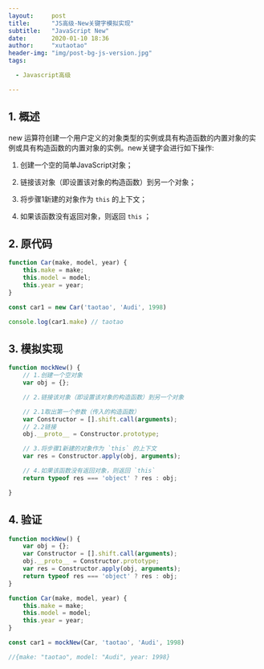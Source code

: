 ```yaml
---
layout:     post
title:      "JS高级-New关键字模拟实现"
subtitle:   "JavaScript New"
date:       2020-01-10 18:36
author:     "xutaotao"
header-img: "img/post-bg-js-version.jpg"
tags:

  - Javascript高级

---
```


## 1. 概述

new 运算符创建一个用户定义的对象类型的实例或具有构造函数的内置对象的实例或具有构造函数的内置对象的实例。new关键字会进行如下操作:

1. 创建一个空的简单JavaScript对象；

2. 链接该对象（即设置该对象的构造函数）到另一个对象；

3. 将步骤1新建的对象作为 `this` 的上下文；

4. 如果该函数没有返回对象，则返回 `this` ；

## 2. 原代码

``` javascript
function Car(make, model, year) {
    this.make = make;
    this.model = model;
    this.year = year;
}

const car1 = new Car('taotao', 'Audi', 1998)

console.log(car1.make) // taotao
```

## 3. 模拟实现

``` javascript
function mockNew() {
    // 1.创建一个空对象
    var obj = {};

    // 2.链接该对象（即设置该对象的构造函数）到另一个对象

    // 2.1取出第一个参数（传入的构造函数）
    var Constructor = [].shift.call(arguments);
    // 2.2链接
    obj.__proto__ = Constructor.prototype;

    // 3.将步骤1新建的对象作为 `this` 的上下文
    var res = Constructor.apply(obj, arguments);

    // 4.如果该函数没有返回对象，则返回 `this` 
    return typeof res === 'object' ? res : obj;

}
```

## 4. 验证

``` javascript
function mockNew() {
    var obj = {};
    var Constructor = [].shift.call(arguments);
    obj.__proto__ = Constructor.prototype;
    var res = Constructor.apply(obj, arguments);
    return typeof res === 'object' ? res : obj;
}

function Car(make, model, year) {
    this.make = make;
    this.model = model;
    this.year = year;
}

const car1 = mockNew(Car, 'taotao', 'Audi', 1998)

//{make: "taotao", model: "Audi", year: 1998}
```


